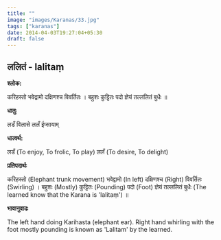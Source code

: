 ```yaml
---
title: ""
image: "images/Karanas/33.jpg"
tags: ["karanas"]
date: 2014-04-03T19:27:04+05:30
draft: false
---
```


## ललितं - lalitaṃ

**श्लोक:**

करिहस्तो भवेद्वामो दक्षिणश्च विवर्तितः । बहुशः कुट्टितः पदो ज्ञेयं तल्ललितं बुधैः  ॥

**धातुः**

लडँ विलासे 
ललँ ईप्सायाम्

**धात्वर्थ:**

लडँ (To enjoy, To frolic, To play)
ललँ (To desire, To delight)

**प्रतिपदार्थः**

करिहस्तो (Elephant trunk movement) भवेद्वामो (In left) दक्षिणश्च (Right) विवर्तितः (Swirling) । बहुशः (Mostly) कुट्टितः (Pounding) पदो (Foot) ज्ञेयं तल्ललितं बुधैः (The learned know that the Karana is 'lalitaṃ') ॥

**भावानुवादः**

The left hand doing Karihasta (elephant ear). Right hand whirling with the foot mostly pounding is known as 'Lalitam' by the learned.
